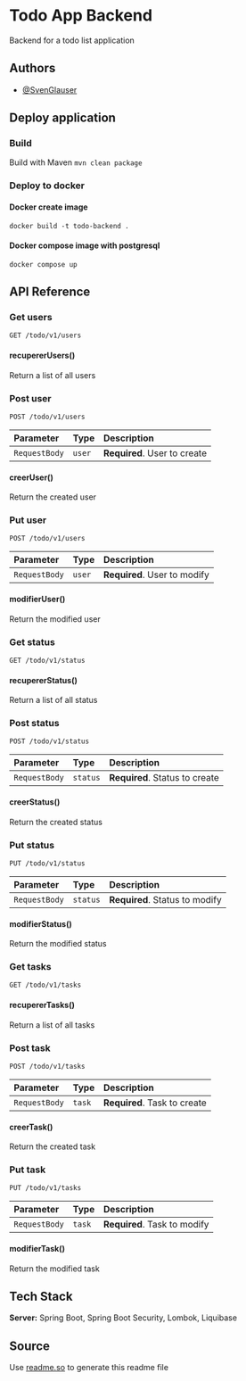 
# Todo App Backend

Backend for a todo list application

## Authors

- [@SvenGlauser](https://www.github.com/svenglauser)

## Deploy application

### Build

Build with Maven `mvn clean package`

### Deploy to docker

#### Docker create image 
`docker build -t todo-backend .`
#### Docker compose image with postgresql 
`docker compose up`

## API Reference

### Get users

```http
GET /todo/v1/users
```

#### recupererUsers()

Return a list of all users

### Post user

```http
POST /todo/v1/users
```

| Parameter     | Type   | Description                  |
|:--------------|:-------|:-----------------------------|
| `RequestBody` | `user` | **Required**. User to create |

#### creerUser()

Return the created user

### Put user

```http
POST /todo/v1/users
```

| Parameter     | Type   | Description                  |
|:--------------|:-------|:-----------------------------|
| `RequestBody` | `user` | **Required**. User to modify |

#### modifierUser()

Return the modified user

### Get status

```http
GET /todo/v1/status
```

#### recupererStatus()

Return a list of all status

### Post status

```http
POST /todo/v1/status
```

| Parameter     | Type     | Description                    |
|:--------------|:---------|:-------------------------------|
| `RequestBody` | `status` | **Required**. Status to create |

#### creerStatus()

Return the created status

### Put status

```http
PUT /todo/v1/status
```

| Parameter     | Type     | Description                    |
|:--------------|:---------|:-------------------------------|
| `RequestBody` | `status` | **Required**. Status to modify |

#### modifierStatus()

Return the modified status

### Get tasks

```http
GET /todo/v1/tasks
```

#### recupererTasks()

Return a list of all tasks

### Post task

```http
POST /todo/v1/tasks
```

| Parameter     | Type   | Description                  |
|:--------------|:-------|:-----------------------------|
| `RequestBody` | `task` | **Required**. Task to create |

#### creerTask()

Return the created task

### Put task

```http
PUT /todo/v1/tasks
```

| Parameter     | Type   | Description                  |
|:--------------|:-------|:-----------------------------|
| `RequestBody` | `task` | **Required**. Task to modify |

#### modifierTask()

Return the modified task

## Tech Stack

**Server:** Spring Boot, Spring Boot Security, Lombok, Liquibase

## Source

Use [readme.so](https://readme.so/editor) to generate this readme file
